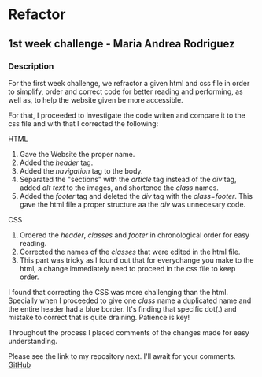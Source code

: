 # Refactor
## 1st week challenge - Maria Andrea Rodriguez

### Description

For the first week challenge, we refractor a given html and css file in order to simplify, order and correct code for better reading and performing, as well as, to help the website given be more accessible.

For that, I proceeded to investigate the code writen and compare it to the css file and with that I corrected the following:

HTML

1. Gave the Website the proper name.
2. Added the _header_ tag.
3. Added the _navigation_ tag to the body.
4. Separated the "sections" with the _article_ tag instead of the _div_ tag, added _alt text_ to the images, and shortened the _class_ names.
5. Added the _footer_ tag and deleted the _div_ tag with the _class=footer_. This gave the html file a proper structure aa the _div_ was unnecesary code.

CSS

1. Ordered the _header_, _classes_ and _footer_ in chronological order for easy reading.
2. Corrected the names of the _classes_ that were edited in the html file.
3. This part was tricky as I found out that for everychange you make to the html, a change immediately need to proceed in the css file to keep order.

I found that correcting the CSS was more challenging than the html. Specially when I proceeded to give one _class_ name a duplicated name and the entire header had a blue border. It's finding that specific dot(.) and mistake to correct  that is quite draining. Patience is key!

Throughout the process I placed comments of the changes made for easy understanding.

Please see the link to my repository next. I'll await for your comments.
[GitHub](https://github.com/Mandrea30/Refactor)

